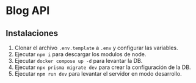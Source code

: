 # Blog API

## Instalaciones
1. Clonar el archivo `.env.template` a `.env` y configurar las variables.
2. Ejecutar `npm i` para descargar los modulos de node.
3. Ejecutar `docker compose up -d` para levantar la DB.
4. Ejecutar `npx prisma migrate dev` para crear la configuración de la DB.
5. Ejecutar `npm run dev` para levantar el servidor en modo desarrollo.
